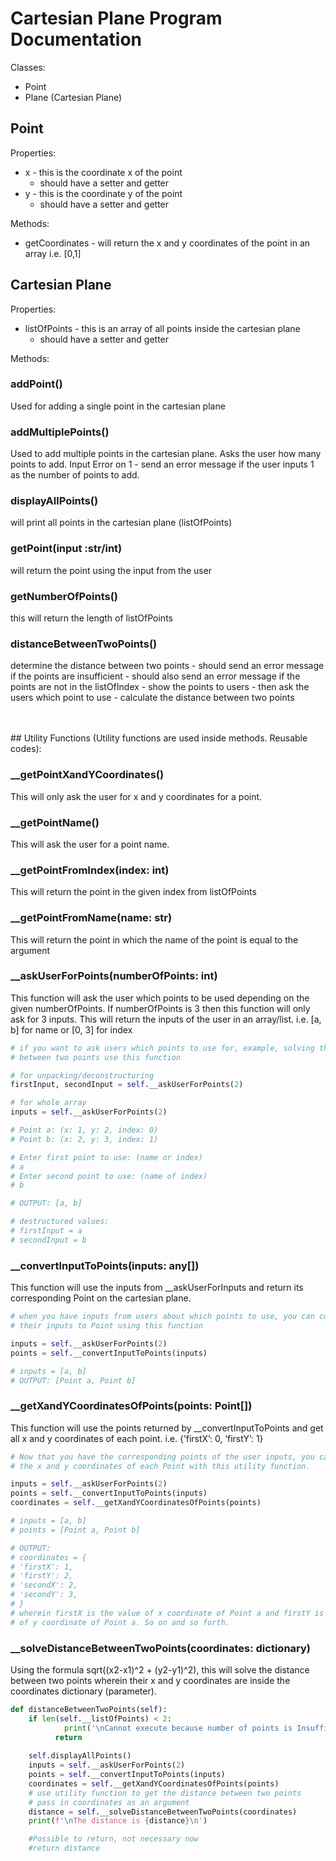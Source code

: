 # Cartesian Plane Program Documentation

Classes:

- Point
- Plane (Cartesian Plane)

## Point

Properties:

- x - this is the coordinate x of the point
    - should have a setter and getter
- y - this is the coordinate y of the point
    - should have a setter and getter

Methods: 

- getCoordinates - will return the x and y coordinates of the point in an array i.e. [0,1]

## **Cartesian Plane**

Properties:

- listOfPoints - this is an array of all points inside the cartesian plane
    - should have a setter and getter

Methods: 

### addPoint()
Used for adding a single point in the cartesian plane

### addMultiplePoints()
Used to add multiple points in the cartesian plane. Asks the user how many points to add. Input Error on 1 - send an error message if the user inputs 1 as the number of points to add.

### displayAllPoints()
will print all points in the cartesian plane (listOfPoints)

### getPoint(input :str/int)
will return the point using the input from the user

### getNumberOfPoints()
this will return the length of listOfPoints

### distanceBetweenTwoPoints()
determine the distance between two points
    - should send an error message if the points are insufficient
    - should also send an error message if the points are not in the listOfIndex
    - show the points to users
    - then ask the users which point to use
    - calculate the distance between two points
    
<br>
<br>
## Utility Functions
(Utility functions are used inside methods. Reusable codes): 

### __getPointXandYCoordinates()
This will only ask the user for x and y coordinates for a point.

### __getPointName()
This will ask the user for a point name.


### __getPointFromIndex(index: int)
This will return the point in the given index from listOfPoints


### __getPointFromName(name: str)
This will return the point in which the name of the point is equal to the argument

### __askUserForPoints(numberOfPoints: int)
This function will ask the user which points to be used depending on the given numberOfPoints. If numberOfPoints is 3 then this function will only ask for 3 inputs. This will return the inputs of the user in an array/list. i.e. [a, b] for name or [0, 3] for index

```python
# if you want to ask users which points to use for, example, solving the distance
# between two points use this function

# for unpacking/deconstructuring
firstInput, secondInput = self.__askUserForPoints(2)

# for whole array
inputs = self.__askUserForPoints(2)

# Point a: (x: 1, y: 2, index: 0)
# Point b: (x: 2, y: 3, index: 1)

# Enter first point to use: (name or index)
# a
# Enter second point to use: (name of index)
# b

# OUTPUT: [a, b]

# destructured values:
# firstInput = a
# secondInput = b
```

### __convertInputToPoints(inputs: any[])
This function will use the inputs from __askUserForInputs and return its corresponding Point on the cartesian plane.

```python
# when you have inputs from users about which points to use, you can convert
# their inputs to Point using this function

inputs = self.__askUserForPoints(2)
points = self.__convertInputToPoints(inputs)

# inputs = [a, b]
# OUTPUT: [Point a, Point b]
```

### __getXandYCoordinatesOfPoints(points: Point[])
This function will use the points returned by __convertInputToPoints and get all x and y coordinates of each point. i.e. {’firstX’: 0, ‘firstY’: 1}

```python
# Now that you have the corresponding points of the user inputs, you can get 
# the x and y coordinates of each Point with this utility function.

inputs = self.__askUserForPoints(2)
points = self.__convertInputToPoints(inputs)
coordinates = self.__getXandYCoordinatesOfPoints(points)

# inputs = [a, b]
# points = [Point a, Point b]

# OUTPUT:
# coordinates = {
# 'firstX': 1,
# 'firstY': 2,
# 'secondX': 2,
# 'secondY': 3,
# }
# wherein firstX is the value of x coordinate of Point a and firstY is the value
# of y coordinate of Point a. So on and so forth.
```

### __solveDistanceBetweenTwoPoints(coordinates: dictionary)
Using the formula sqrt((x2-x1)^2 + (y2-y1)^2), this will solve the distance between two points wherein their x and y coordinates are inside the coordinates dictionary (parameter).

```python
def distanceBetweenTwoPoints(self):
	if len(self.__listOfPoints) < 2:
			print('\nCannot execute because number of points is Insufficient\n')
		  return
	
	self.displayAllPoints()
	inputs = self.__askUserForPoints(2)
	points = self.__convertInputToPoints(inputs)
	coordinates = self.__getXandYCoordinatesOfPoints(points)
	# use utility function to get the distance between two points 
	# pass in coordinates as an argument
	distance = self.__solveDistanceBetweenTwoPoints(coordinates)
	print(f'\nThe distance is {distance}\n')

	#Possible to return, not necessary now
	#return distance
```

